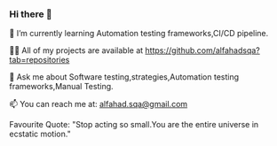 ### Hi there 👋

🌱 I’m currently learning Automation testing frameworks,CI/CD pipeline.

👨‍💻 All of my projects are available at https://github.com/alfahadsqa?tab=repositories

💬 Ask me about Software testing,strategies,Automation testing frameworks,Manual Testing.

📫 You can reach me at: alfahad.sqa@gmail.com

Favourite Quote: "Stop acting so small.You are the entire universe in ecstatic motion."

